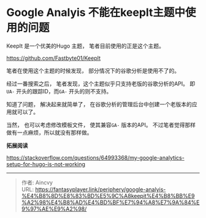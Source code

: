 # Google Analyis 不能在keepIt主题中使用的问题


KeepIt 是一个优美的Hugo 主题， 笔者目前使用的正是这个主题。 

https://github.com/Fastbyte01/KeepIt



笔者在使用这个主题的时候发现， 部分情况下的谷歌分析是使用不了的。

经过一番搜索之后， 笔者发现，这个主题似乎只支持老版的谷歌分析的API。 即`UA-` 开头的跟踪ID，而`GA-` 开头的则不支持。 



知道了问题， 解决起来就简单了， 在谷歌分析的管理后台中创建一个老版本的应用就可以了。

当然， 也可以考虑修改模板文件， 使其兼容`GA-` 版本的API。 不过笔者觉得那样做有一点麻烦，所以就没有那样做。



**拓展阅读**

https://stackoverflow.com/questions/64993368/my-google-analytics-setup-for-hugo-is-not-working





---

> 作者: Aincvy  
> URL: https://fantasyplayer.link/periphery/google-analyis-%E4%B8%8D%E8%83%BD%E5%9C%A8keepit%E4%B8%BB%E9%A2%98%E4%B8%AD%E4%BD%BF%E7%94%A8%E7%9A%84%E9%97%AE%E9%A2%98/  

